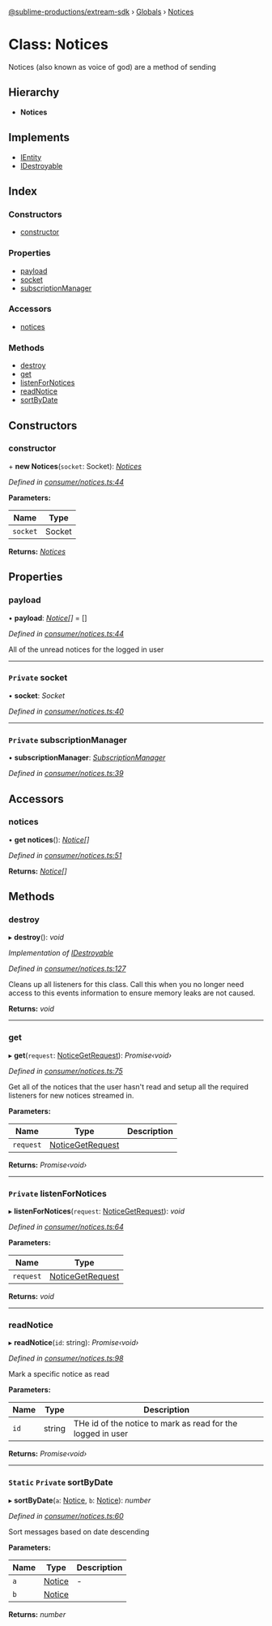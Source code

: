 [@sublime-productions/extream-sdk](../README.md) › [Globals](../globals.md) › [Notices](notices.md)

# Class: Notices

Notices (also known as voice of god) are a method of sending

## Hierarchy

* **Notices**

## Implements

* [IEntity](../interfaces/ientity.md)
* [IDestroyable](../interfaces/idestroyable.md)

## Index

### Constructors

* [constructor](notices.md#constructor)

### Properties

* [payload](notices.md#payload)
* [socket](notices.md#private-socket)
* [subscriptionManager](notices.md#private-subscriptionmanager)

### Accessors

* [notices](notices.md#notices)

### Methods

* [destroy](notices.md#destroy)
* [get](notices.md#get)
* [listenForNotices](notices.md#private-listenfornotices)
* [readNotice](notices.md#readnotice)
* [sortByDate](notices.md#static-private-sortbydate)

## Constructors

###  constructor

\+ **new Notices**(`socket`: Socket): *[Notices](notices.md)*

*Defined in [consumer/notices.ts:44](https://github.com/Extream-SaaS/ex-sdk/blob/dd0fa1a/src/consumer/notices.ts#L44)*

**Parameters:**

Name | Type |
------ | ------ |
`socket` | Socket |

**Returns:** *[Notices](notices.md)*

## Properties

###  payload

• **payload**: *[Notice](../interfaces/notice.md)[]* = []

*Defined in [consumer/notices.ts:44](https://github.com/Extream-SaaS/ex-sdk/blob/dd0fa1a/src/consumer/notices.ts#L44)*

All of the unread notices for the logged in user

___

### `Private` socket

• **socket**: *Socket*

*Defined in [consumer/notices.ts:40](https://github.com/Extream-SaaS/ex-sdk/blob/dd0fa1a/src/consumer/notices.ts#L40)*

___

### `Private` subscriptionManager

• **subscriptionManager**: *[SubscriptionManager](subscriptionmanager.md)*

*Defined in [consumer/notices.ts:39](https://github.com/Extream-SaaS/ex-sdk/blob/dd0fa1a/src/consumer/notices.ts#L39)*

## Accessors

###  notices

• **get notices**(): *[Notice](../interfaces/notice.md)[]*

*Defined in [consumer/notices.ts:51](https://github.com/Extream-SaaS/ex-sdk/blob/dd0fa1a/src/consumer/notices.ts#L51)*

**Returns:** *[Notice](../interfaces/notice.md)[]*

## Methods

###  destroy

▸ **destroy**(): *void*

*Implementation of [IDestroyable](../interfaces/idestroyable.md)*

*Defined in [consumer/notices.ts:127](https://github.com/Extream-SaaS/ex-sdk/blob/dd0fa1a/src/consumer/notices.ts#L127)*

Cleans up all listeners for this class. Call this when you no longer need access to this events information to ensure memory leaks are not caused.

**Returns:** *void*

___

###  get

▸ **get**(`request`: [NoticeGetRequest](../interfaces/noticegetrequest.md)): *Promise‹void›*

*Defined in [consumer/notices.ts:75](https://github.com/Extream-SaaS/ex-sdk/blob/dd0fa1a/src/consumer/notices.ts#L75)*

Get all of the notices that the user hasn't read and setup all the required listeners for new notices streamed in.

**Parameters:**

Name | Type | Description |
------ | ------ | ------ |
`request` | [NoticeGetRequest](../interfaces/noticegetrequest.md) |   |

**Returns:** *Promise‹void›*

___

### `Private` listenForNotices

▸ **listenForNotices**(`request`: [NoticeGetRequest](../interfaces/noticegetrequest.md)): *void*

*Defined in [consumer/notices.ts:64](https://github.com/Extream-SaaS/ex-sdk/blob/dd0fa1a/src/consumer/notices.ts#L64)*

**Parameters:**

Name | Type |
------ | ------ |
`request` | [NoticeGetRequest](../interfaces/noticegetrequest.md) |

**Returns:** *void*

___

###  readNotice

▸ **readNotice**(`id`: string): *Promise‹void›*

*Defined in [consumer/notices.ts:98](https://github.com/Extream-SaaS/ex-sdk/blob/dd0fa1a/src/consumer/notices.ts#L98)*

Mark a specific notice as read

**Parameters:**

Name | Type | Description |
------ | ------ | ------ |
`id` | string | THe id of the notice to mark as read for the logged in user  |

**Returns:** *Promise‹void›*

___

### `Static` `Private` sortByDate

▸ **sortByDate**(`a`: [Notice](../interfaces/notice.md), `b`: [Notice](../interfaces/notice.md)): *number*

*Defined in [consumer/notices.ts:60](https://github.com/Extream-SaaS/ex-sdk/blob/dd0fa1a/src/consumer/notices.ts#L60)*

Sort messages based on date descending

**Parameters:**

Name | Type | Description |
------ | ------ | ------ |
`a` | [Notice](../interfaces/notice.md) | - |
`b` | [Notice](../interfaces/notice.md) |   |

**Returns:** *number*
